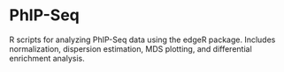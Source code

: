 # PhIP-Seq
R scripts for analyzing PhIP-Seq data using the edgeR package. Includes normalization, dispersion estimation, MDS plotting, and differential enrichment analysis.

